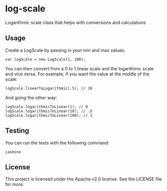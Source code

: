 # log-scale

Logarithmic scale class that helps with conversions and calculations

## Usage

Create a LogScale by passing in your min and max values:

    var logScale = new LogScale(1, 100);

You can then convert from a 0 to 1 linear scale and the logarithmic scale and vice versa.  For example, if you want the value at the middle of the scale:

    logScale.linearToLogarithmic(.5); // 10

And going the other way:

    logScale.logarithmicToLinear(1); // 0
    logScale.logarithmicToLinear(10); // .5
    logScale.logarithmicToLinear(100); // 1

## Testing

You can run the tests with the following command:

    jasmine

## License

This project is licensed under the Apache v2.0 license.  See the LICENSE file for more.
